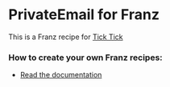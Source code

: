 # PrivateEmail for Franz
This is a Franz recipe for [Tick Tick](https://www.ticktick.com/)
### How to create your own Franz recipes:
* [Read the documentation](https://github.com/meetfranz/plugins)